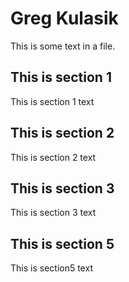 # Greg Kulasik

This is some text in a file.

## This is section 1

This is section 1 text

## This is section 2

This is section 2 text

## This is section 3

This is section 3 text

## This is section 5

This is section5 text
